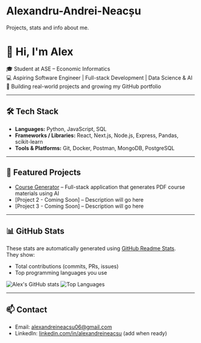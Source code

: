 # Alexandru-Andrei-Neacșu
Projects, stats and info about me.
# 👋 Hi, I'm Alex

🎓 Student at ASE – Economic Informatics  
💻 Aspiring Software Engineer | Full-stack Development | Data Science & AI  
🚀 Building real-world projects and growing my GitHub portfolio

---

## 🛠 Tech Stack
- **Languages:** Python, JavaScript, SQL  
- **Frameworks / Libraries:** React, Next.js, Node.js, Express, Pandas, scikit-learn  
- **Tools & Platforms:** Git, Docker, Postman, MongoDB, PostgreSQL  

---

## 📌 Featured Projects
- [Course Generator](https://github.com/AlexAndrei18/course-generator) – Full-stack application that generates PDF course materials using AI  
- [Project 2 - Coming Soon] – Description will go here  
- [Project 3 - Coming Soon] – Description will go here  

---

## 📊 GitHub Stats
These stats are automatically generated using [GitHub Readme Stats](https://github.com/anuraghazra/github-readme-stats).  
They show:
- Total contributions (commits, PRs, issues)  
- Top programming languages you use  

![Alex's GitHub stats](https://github-readme-stats.vercel.app/api?username=AlexAndrei18&show_icons=true&theme=radical)
![Top Languages](https://github-readme-stats.vercel.app/api/top-langs/?username=AlexAndrei18&layout=compact&theme=radical)

---

## 📫 Contact
- Email: alexandreineacsu06@gmail.com  
- LinkedIn: [linkedin.com/in/alexandreineacsu](#) (add when ready)

